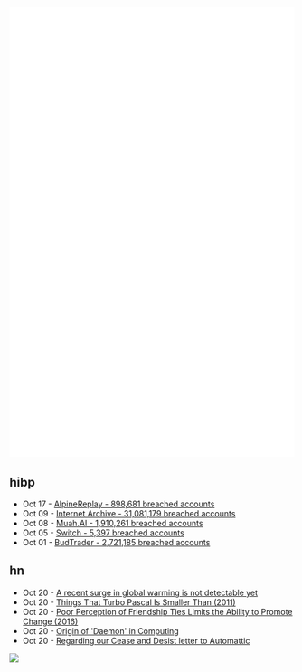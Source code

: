 ![Metrics](https://raw.githubusercontent.com/phixion/phixion/master/metrics.svg)

## hibp

<!--
for https://github.com/phixion/phixion/blob/main/.github/workflows/feeds.yml
-->
<!--START_SECTION:haveibeenpwnd-->
- Oct 17 - [AlpineReplay - 898,681 breached accounts](https://haveibeenpwned.com/PwnedWebsites#AlpineReplay)
- Oct 09 - [Internet Archive - 31,081,179 breached accounts](https://haveibeenpwned.com/PwnedWebsites#InternetArchive)
- Oct 08 - [Muah.AI - 1,910,261 breached accounts](https://haveibeenpwned.com/PwnedWebsites#Muah)
- Oct 05 - [Switch - 5,397 breached accounts](https://haveibeenpwned.com/PwnedWebsites#Switch)
- Oct 01 - [BudTrader - 2,721,185 breached accounts](https://haveibeenpwned.com/PwnedWebsites#BudTrader)
<!--END_SECTION:haveibeenpwnd-->

## hn

<!--
for https://github.com/phixion/phixion/blob/main/.github/workflows/feeds.yml
-->
<!--START_SECTION:hn-->
- Oct 20 - [A recent surge in global warming is not detectable yet](https://www.nature.com/articles/s43247-024-01711-1)
- Oct 20 - [Things That Turbo Pascal Is Smaller Than (2011)](https://prog21.dadgum.com/116.html)
- Oct 20 - [Poor Perception of Friendship Ties Limits the Ability to Promote Change (2016)](https://journals.plos.org/plosone/article?id=10.1371/journal.pone.0151588)
- Oct 20 - [Origin of 'Daemon' in Computing](https://www.takeourword.com/TOW146/page4.html)
- Oct 20 - [Regarding our Cease and Desist letter to Automattic](https://wpfusion.com/business/regarding-our-cease-and-desist-letter-to-automattic/)
<!--END_SECTION:hn-->

<!--
for https://yhype.me
-->
![](https://hit.yhype.me/github/profile?user_id=13013670)
